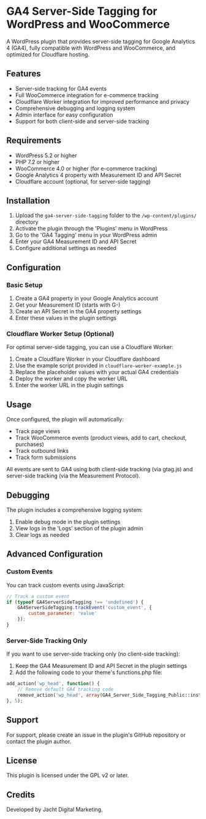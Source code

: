 # GA4 Server-Side Tagging for WordPress and WooCommerce

A WordPress plugin that provides server-side tagging for Google Analytics 4 (GA4), fully compatible with WordPress and WooCommerce, and optimized for Cloudflare hosting.

## Features

- Server-side tracking for GA4 events
- Full WooCommerce integration for e-commerce tracking
- Cloudflare Worker integration for improved performance and privacy
- Comprehensive debugging and logging system
- Admin interface for easy configuration
- Support for both client-side and server-side tracking

## Requirements

- WordPress 5.2 or higher
- PHP 7.2 or higher
- WooCommerce 4.0 or higher (for e-commerce tracking)
- Google Analytics 4 property with Measurement ID and API Secret
- Cloudflare account (optional, for server-side tagging)

## Installation

1. Upload the `ga4-server-side-tagging` folder to the `/wp-content/plugins/` directory
2. Activate the plugin through the 'Plugins' menu in WordPress
3. Go to the 'GA4 Tagging' menu in your WordPress admin
4. Enter your GA4 Measurement ID and API Secret
5. Configure additional settings as needed

## Configuration

### Basic Setup

1. Create a GA4 property in your Google Analytics account
2. Get your Measurement ID (starts with G-)
3. Create an API Secret in the GA4 property settings
4. Enter these values in the plugin settings

### Cloudflare Worker Setup (Optional)

For optimal server-side tagging, you can use a Cloudflare Worker:

1. Create a Cloudflare Worker in your Cloudflare dashboard
2. Use the example script provided in `cloudflare-worker-example.js`
3. Replace the placeholder values with your actual GA4 credentials
4. Deploy the worker and copy the worker URL
5. Enter the worker URL in the plugin settings

## Usage

Once configured, the plugin will automatically:

- Track page views
- Track WooCommerce events (product views, add to cart, checkout, purchases)
- Track outbound links
- Track form submissions

All events are sent to GA4 using both client-side tracking (via gtag.js) and server-side tracking (via the Measurement Protocol).

## Debugging

The plugin includes a comprehensive logging system:

1. Enable debug mode in the plugin settings
2. View logs in the 'Logs' section of the plugin admin
3. Clear logs as needed

## Advanced Configuration

### Custom Events

You can track custom events using JavaScript:

```javascript
// Track a custom event
if (typeof GA4ServerSideTagging !== 'undefined') {
    GA4ServerSideTagging.trackEvent('custom_event', {
        custom_parameter: 'value'
    });
}
```

### Server-Side Tracking Only

If you want to use server-side tracking only (no client-side tracking):

1. Keep the GA4 Measurement ID and API Secret in the plugin settings
2. Add the following code to your theme's functions.php file:

```php
add_action('wp_head', function() {
    // Remove default GA4 tracking code
    remove_action('wp_head', array(GA4_Server_Side_Tagging_Public::instance(), 'add_ga4_tracking_code'));
}, 5);
```

## Support

For support, please create an issue in the plugin's GitHub repository or contact the plugin author.

## License

This plugin is licensed under the GPL v2 or later.

## Credits

Developed by Jacht Digital Marketing. 